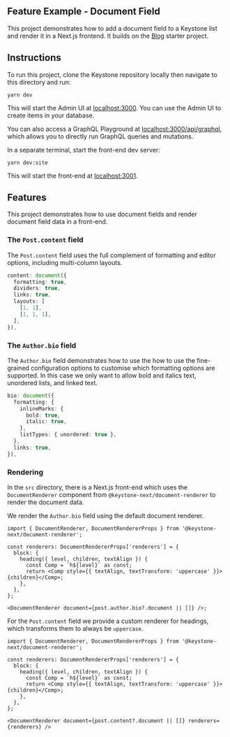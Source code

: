 ## Feature Example - Document Field

This project demonstrates how to add a document field to a Keystone list and render it in a Next.js frontend.
It builds on the [Blog](../blog) starter project.

## Instructions

To run this project, clone the Keystone repository locally then navigate to this directory and run:

```shell
yarn dev
```

This will start the Admin UI at [localhost:3000](http://localhost:3000).
You can use the Admin UI to create items in your database.

You can also access a GraphQL Playground at [localhost:3000/api/graphql](http://localhost:3000/api/graphql), which allows you to directly run GraphQL queries and mutations.

In a separate terminal, start the front-end dev server:

```
yarn dev:site
```

This will start the front-end at [localhost:3001](http://localhost:3001).

## Features

This project demonstrates how to use document fields and render document field data in a front-end.

### The `Post.content` field

The `Post.content` field uses the full complement of formatting and editor options, including multi-column layouts.

```ts
content: document({
  formatting: true,
  dividers: true,
  links: true,
  layouts: [
    [1, 1],
    [1, 1, 1],
  ],
}),
```

### The `Author.bio` field

The `Author.bio` field demonstrates how to use the how to use the fine-grained configuration options to customise which formatting options are supported.
In this case we only want to allow bold and italics text, unordered lists, and linked text.

```ts
bio: document({
  formatting: {
    inlineMarks: {
      bold: true,
      italic: true,
    },
    listTypes: { unordered: true },
  },
  links: true,
}),
```

### Rendering

In the `src` directory, there is a Next.js front-end which uses the `DocumentRenderer` component from `@keystone-next/document-renderer` to render the document data.

We render the `Author.bio` field using the default document renderer.

```tsx
import { DocumentRenderer, DocumentRendererProps } from '@keystone-next/document-renderer';

const renderers: DocumentRendererProps['renderers'] = {
  block: {
    heading({ level, children, textAlign }) {
      const Comp = `h${level}` as const;
      return <Comp style={{ textAlign, textTransform: 'uppercase' }}>{children}</Comp>;
    },
  },
};

<DocumentRenderer document={post.author.bio?.document || []} />;
```

For the `Post.content` field we provide a custom renderer for headings, which transforms them to always be `uppercase`.

```tsx
import { DocumentRenderer, DocumentRendererProps } from '@keystone-next/document-renderer';

const renderers: DocumentRendererProps['renderers'] = {
  block: {
    heading({ level, children, textAlign }) {
      const Comp = `h${level}` as const;
      return <Comp style={{ textAlign, textTransform: 'uppercase' }}>{children}</Comp>;
    },
  },
};

<DocumentRenderer document={post.content?.document || []} renderers={renderers} />
```
